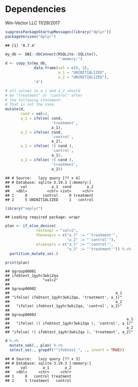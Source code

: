 Dependencies
================
Win-Vector LLC
11/29/2017

``` r
suppressPackageStartupMessages(library("dplyr"))
packageVersion("dplyr")
```

    ## [1] '0.7.4'

``` r
my_db <- DBI::dbConnect(RSQLite::SQLite(),
                        ":memory:")
d <- copy_to(my_db, 
             data.frame(val = c(0, 5),
                        a_1 = "UNINITIALIZED",
                        a_2 = "UNINITIALIZED"), 
             'd')
```

``` r
# all values in a_1 and a_2 should
# be "treatment" or "control" after
# the following statement.  
# That is not the case.
mutate(d,
       cond = val>2,
       a_1 = ifelse( cond, 
                     'treatment', 
                     a_1),
       a_2 = ifelse( cond, 
                     'control', 
                     a_2),
       a_1 = ifelse( !( cond ), 
                     'control', 
                     a_1),
       a_2 = ifelse( !( cond ), 
                     'treatment', 
                     a_2))
```

    ## # Source:   lazy query [?? x 4]
    ## # Database: sqlite 3.19.3 [:memory:]
    ##     val           a_1  cond       a_2
    ##   <dbl>         <chr> <int>     <chr>
    ## 1     0       control     0 treatment
    ## 2     5 UNINITIALIZED     1   control

``` r
library("seplyr")
```

    ## Loading required package: wrapr

``` r
plan <- if_else_device(
              testexpr = "val>2",
              thenexprs = c("a_1" := "'treatment'",
                            "a_2" := "'control'"),
              elseexprs = c("a_1" := "'control'",
                            "a_2" := "'treatment'")) %.>% 
  partition_mutate_se(.)

print(plan)
```

    ## $group00001
    ## ifebtest_1gyhr3wki2qa 
    ##               "val>2" 
    ## 
    ## $group00002
    ##                                                a_1 
    ## "ifelse( ifebtest_1gyhr3wki2qa, 'treatment', a_1)" 
    ##                                                a_2 
    ##   "ifelse( ifebtest_1gyhr3wki2qa, 'control', a_2)" 
    ## 
    ## $group00003
    ##                                                     a_1 
    ##   "ifelse( !( ifebtest_1gyhr3wki2qa ), 'control', a_1)" 
    ##                                                     a_2 
    ## "ifelse( !( ifebtest_1gyhr3wki2qa ), 'treatment', a_2)"

``` r
d %.>% 
  mutate_seb(., plan) %.>% 
  select_se(., grepdf("^ifebtest_", ., invert = TRUE))
```

    ## # Source:   lazy query [?? x 3]
    ## # Database: sqlite 3.19.3 [:memory:]
    ##     val       a_1       a_2
    ##   <dbl>     <chr>     <chr>
    ## 1     0   control treatment
    ## 2     5 treatment   control
